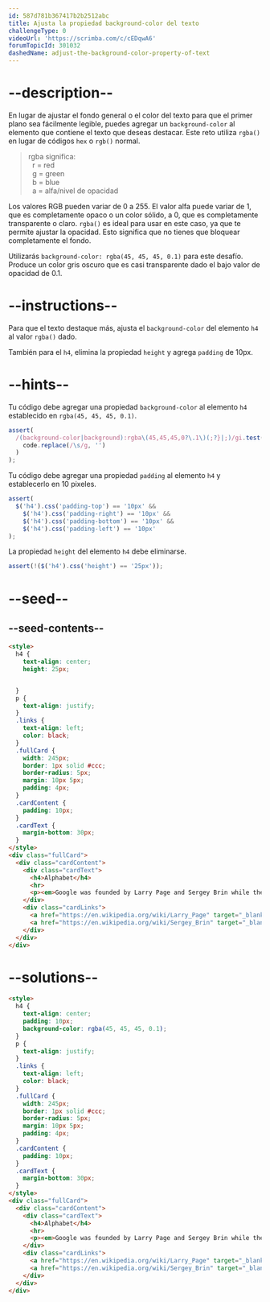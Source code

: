 ```yaml
---
id: 587d781b367417b2b2512abc
title: Ajusta la propiedad background-color del texto
challengeType: 0
videoUrl: 'https://scrimba.com/c/cEDqwA6'
forumTopicId: 301032
dashedName: adjust-the-background-color-property-of-text
---
```


# --description--

En lugar de ajustar el fondo general o el color del texto para que el primer plano sea fácilmente legible, puedes agregar un `background-color` al elemento que contiene el texto que deseas destacar. Este reto utiliza `rgba()` en lugar de códigos `hex` o `rgb()` normal.

<blockquote>rgba significa:<br>  r = red<br>  g = green<br>  b = blue<br>  a = alfa/nivel de opacidad</blockquote>

Los valores RGB pueden variar de 0 a 255. El valor alfa puede variar de 1, que es completamente opaco o un color sólido, a 0, que es completamente transparente o claro. `rgba()` es ideal para usar en este caso, ya que te permite ajustar la opacidad. Esto significa que no tienes que bloquear completamente el fondo.

Utilizarás `background-color: rgba(45, 45, 45, 0.1)` para este desafío. Produce un color gris oscuro que es casi transparente dado el bajo valor de opacidad de 0.1.

# --instructions--

Para que el texto destaque más, ajusta el `background-color` del elemento `h4` al valor `rgba()` dado.

También para el `h4`, elimina la propiedad `height` y agrega `padding` de 10px.

# --hints--

Tu código debe agregar una propiedad `background-color` al elemento `h4` establecido en `rgba(45, 45, 45, 0.1)`.

```js
assert(
  /(background-color|background):rgba\(45,45,45,0?\.1\)(;?}|;)/gi.test(
    code.replace(/\s/g, '')
  )
);
```

Tu código debe agregar una propiedad `padding` al elemento `h4` y establecerlo en 10 pixeles.

```js
assert(
  $('h4').css('padding-top') == '10px' &&
    $('h4').css('padding-right') == '10px' &&
    $('h4').css('padding-bottom') == '10px' &&
    $('h4').css('padding-left') == '10px'
);
```

La propiedad `height` del elemento `h4` debe eliminarse.

```js
assert(!($('h4').css('height') == '25px'));
```

# --seed--

## --seed-contents--

```html
<style>
  h4 {
    text-align: center;
    height: 25px;


  }
  p {
    text-align: justify;
  }
  .links {
    text-align: left;
    color: black;
  }
  .fullCard {
    width: 245px;
    border: 1px solid #ccc;
    border-radius: 5px;
    margin: 10px 5px;
    padding: 4px;
  }
  .cardContent {
    padding: 10px;
  }
  .cardText {
    margin-bottom: 30px;
  }
</style>
<div class="fullCard">
  <div class="cardContent">
    <div class="cardText">
      <h4>Alphabet</h4>
      <hr>
      <p><em>Google was founded by Larry Page and Sergey Brin while they were <u>Ph.D. students</u> at <strong>Stanford University</strong>.</em></p>
    </div>
    <div class="cardLinks">
      <a href="https://en.wikipedia.org/wiki/Larry_Page" target="_blank" class="links">Larry Page</a><br><br>
      <a href="https://en.wikipedia.org/wiki/Sergey_Brin" target="_blank" class="links">Sergey Brin</a>
    </div>
  </div>
</div>
```

# --solutions--

```html
<style>
  h4 {
    text-align: center;
    padding: 10px;
    background-color: rgba(45, 45, 45, 0.1);
  }
  p {
    text-align: justify;
  }
  .links {
    text-align: left;
    color: black;
  }
  .fullCard {
    width: 245px;
    border: 1px solid #ccc;
    border-radius: 5px;
    margin: 10px 5px;
    padding: 4px;
  }
  .cardContent {
    padding: 10px;
  }
  .cardText {
    margin-bottom: 30px;
  }
</style>
<div class="fullCard">
  <div class="cardContent">
    <div class="cardText">
      <h4>Alphabet</h4>
      <hr>
      <p><em>Google was founded by Larry Page and Sergey Brin while they were <u>Ph.D. students</u> at <strong>Stanford University</strong>.</em></p>
    </div>
    <div class="cardLinks">
      <a href="https://en.wikipedia.org/wiki/Larry_Page" target="_blank" class="links">Larry Page</a><br><br>
      <a href="https://en.wikipedia.org/wiki/Sergey_Brin" target="_blank" class="links">Sergey Brin</a>
    </div>
  </div>
</div>
```
